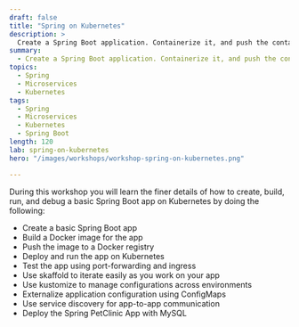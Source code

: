 ```yaml
---
draft: false
title: "Spring on Kubernetes"
description: >
  Create a Spring Boot application. Containerize it, and push the container to a registry. Deploy it to Kubernetes.
summary:
  - Create a Spring Boot application. Containerize it, and push the container to a registry. Deploy it to Kubernetes.
topics:
  - Spring
  - Microservices
  - Kubernetes
tags:
  - Spring
  - Microservices
  - Kubernetes
  - Spring Boot
length: 120
lab: spring-on-kubernetes
hero: "/images/workshops/workshop-spring-on-kubernetes.png"

---
```


During this workshop you will learn the finer details of how to create, build, run, and debug a basic Spring Boot app on
Kubernetes by doing the following:

- Create a basic Spring Boot app
- Build a Docker image for the app
- Push the image to a Docker registry
- Deploy and run the app on Kubernetes
- Test the app using port-forwarding and ingress
- Use skaffold to iterate easily as you work on your app
- Use kustomize to manage configurations across environments
- Externalize application configuration using ConfigMaps
- Use service discovery for app-to-app communication
- Deploy the Spring PetClinic App with MySQL
